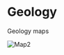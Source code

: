 
# Geology
Geology maps 

![Map2](https://user-images.githubusercontent.com/21320677/133191821-c09b7933-eed3-4044-96fc-21762028c5b4.png)
